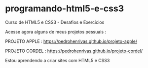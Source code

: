 # programando-html5-e-css3
 Curso de HTML5 e CSS3 - Desafios e Exercícios

 Acesse agora alguns de meus projetos pessuais :

 PROJETO APPLE : https://pedrohenrivas.github.io/projeto-apple/

PROJETO CORDEL : https://pedrohenrivas.github.io/projeto-cordel/

 Estou aprendendo a criar sites com HTML5 e CSS3